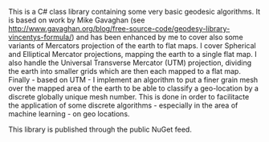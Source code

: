 This is a C# class library containing some very basic geodesic algorithms.
It is based on work by Mike Gavaghan (see http://www.gavaghan.org/blog/free-source-code/geodesy-library-vincentys-formula/)
and has been enhanced by me to cover also some variants of Mercators projection of the earth to
flat maps. I cover Spherical and Elliptical Mercator projections, mapping the earth to a single
flat map. I also handle the Universal Transverse Mercator (UTM) projection, dividing the earth into
smaller grids which are then each mapped to a flat map.
Finally - based on UTM - I implement an algorithm to put a finer grain mesh over the mapped area of
the earth to be able to classify a geo-location by a discrete globally unique mesh number. This
is done in order to facilitacte the application of some discrete algorithms - especially in the
area of machine learning - on geo locations.

This library is published through the public NuGet feed.
